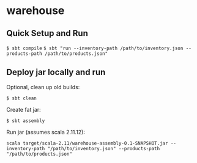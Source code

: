 # warehouse

## Quick Setup and Run
`$ sbt compile`
`$ sbt "run --inventory-path /path/to/inventory.json --products-path /path/to/products.json"`

## Deploy jar locally and run
Optional, clean up old builds:

`$ sbt clean`

Create fat jar:

`$ sbt assembly`

Run jar (assumes scala 2.11.12):

`scala target/scala-2.11/warehouse-assembly-0.1-SNAPSHOT.jar --inventory-path "/path/to/inventory.json" --products-path "/path/to/products.json"
`
